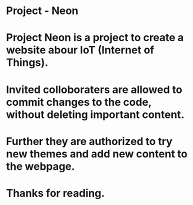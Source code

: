 # Project - Neon
# Project Neon is a project to create a website abour IoT (Internet of Things).
# Invited colloboraters are allowed to commit changes to the code, without deleting important content.
# Further they are authorized to try new themes and add new content to the webpage.
# Thanks for reading.
